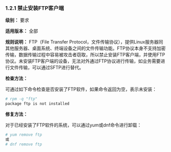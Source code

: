 ### 1.2.1 禁止安装FTP客户端

**级别：** 要求

**适用版本：** 全部

**规则说明：** 
FTP（File Transfer Protocol，文件传输协议），提供Linux服务器同其他服务器、桌面系统、终端设备之间的文件传输功能。FTP协议本身不支持加密传输，数据传输过程中容易被攻击者窃取，所以禁止安装FTP客户端，并使用FTP协议。未安装FTP客户端的设备，无法对外通过FTP协议进行传输，如业务需要进行文件传输，可以通过SFTP进行替代。

**检查方法：**

可通过如下命令检查是否安装了FTP软件，如果命令返回为空，表示未安装：

```bash
# rpm -q "ftp"
package ftp is not installed
```

**修复方法：**

对于已经安装了FTP软件的系统，可以通过yum或dnf命令进行卸载：

```bash
# yum remove ftp
或
# dnf remove ftp
```
